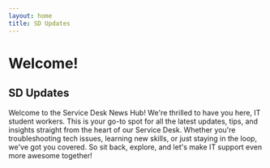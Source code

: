 ```yaml
---
layout: home
title: SD Updates
---
```

# Welcome!
## SD Updates
Welcome to the Service Desk News Hub! We're thrilled to have you here, IT student workers. This is your go-to spot for all the latest updates, tips, and insights straight from the heart of our Service Desk. Whether you're troubleshooting tech issues, learning new skills, or just staying in the loop, we've got you covered. So sit back, explore, and let's make IT support even more awesome together! 
